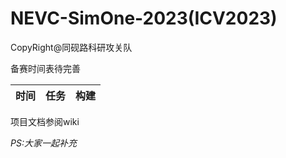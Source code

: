 # NEVC-SimOne-2023(ICV2023)

CopyRight@同砚路科研攻关队

备赛时间表待完善

|时间|任务|构建|
| ---- | ---- | ---- |

项目文档参阅wiki

*PS:大家一起补充*